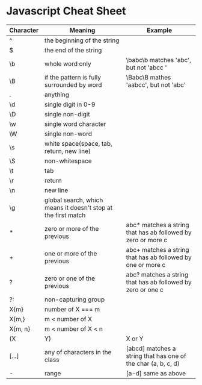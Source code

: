 # Javascript Cheat Sheet

| Character | Meaning | Example  |
| --- | --- | --- |
^ | the beginning of the string	
$ | the end of the string	
\b | whole word only | \babc\b matches 'abc', but not 'abcc '
\B | if the pattern is fully surrounded by word | \Babc\B mathes 'aabcc', but not 'abc'
. | anything	
\d | single digit in 0-9	
\D | single non-digit	
\w | single word character	
\W | single non-word	
\s | white space(space, tab, return, new line)	
\S | non-whitespace	
\t | tab	
\r | return	
\n | new line	
\g | global search, which means it doesn't stop at the first match	
* | zero or more of the previous | abc* matches a string that has ab followed by zero or more c
+ | one or more of the previous | abc+ matches a string that has ab followed by one or more c
? | zero or one of the previous | abc? matches a string that has ab followed by zero or one c
?: | non-capturing group	
X{m} | number of X === m	
X{m,} | m < number of X	
X{m, n} | m < number of X < n	
(X | Y) | X or Y	
[...] | any of characters in the class | [abcd] matches a string that has one of the char (a, b, c, d)
- | range | [a-d] same as above